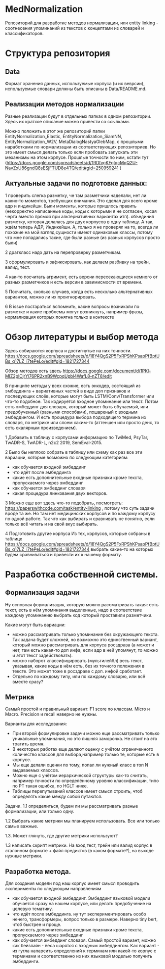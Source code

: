 # MedNormalization
Репозиторий для разработке методов нормализации, или entity linking - соотнесения упоминаний из текстов с концептами из словарей и классификаторов. 

# Структура репозитория
## Data
Формат хранения данных, используемые корпуса (и их веврсии), используемые словари должны быть описаны в Data/README.md.

## Реализации методов нормализации

Разные реализации будут в отдельных папках в одном репозитории. Здесь их краткое описание можно привести со ссылками.

Можно положить в этот же репозиторий папки EntityNormalization_Elastic, EntityNormalization_SiamNN, EntityNormalization_W2V, MetaDialogNastyaGlebMap, с прошлыми наработками по нормализации из соответствующих репозиториев. Но это имеет смысл делать только если пробовать запускать эти механизмы на этом корпусе. Прошлые точности по ним, кстати тут (https://docs.google.com/spreadsheets/d/1RDfygKFgIqcMqQ2U-NavZxU86gndQ8sESjFTUD8e4TQ/edit#gid=250959241 )

## Актуальные задачи по подготовке данных:

1 проверить слегка разметку, че там разметчики наделали, нет ли каких-то моментов, требующих внимания. Это сделал для всего кроме адр и индикейшн. Были моменты, которые пришлось править (некорректно написанные коды, коды с которыми я не согласен, косая черта вместо прямой при альтернативных вариантах итп). объединил разметку, которая делалась для двух корпусов в одну таблицу. А так, ждём теперь АДР, Индикейшн. А, только я не проверял на то, всегда ли похожие на мой взгляд сущности имеют одинаковые классы, потому что мне попадались такие, где были разные (из разных корпусов просто были)

2 драгкласс надо дать на перепроверку разметчикам.

3 сформулировать и зафиксировать, как делаем разбивку на трейн, валид, тест.

4 как-то посчитать агримент, есть версии пересекающиеся немного от разных разметчиков и есть версии в завимисмости от времени.

5 Посчитать, сколько случаев, когда есть несколько альтернативных вариантов, можно ли их проигнорировать.

6 В issue постараться вспомнить, какие вопросы возникали по разметке и какие проблемы могут возникнуть, например фразы, нормализация которых понятна только в контексте

# Обзор литературы и выбор метода
Здесь собираются корпуса и достигнутые на них точности. https://docs.google.com/spreadsheets/d/18Y4QgS2P5FxRPShKPsapPfBptUBs_q17LZ_i7tePeLo/edit#gid=1821727344 

Обзор методов есть здесь https://docs.google.com/document/d/1PKl-MIZ2pICjrYl76PR2xnB9WcpqUpbl4WafL8-nZT8/edit 

В принципе методы у всех схожие, есть энкодер, состоящий из эмбеддинга + вариативных частей в виде доп признаков и последующих слоёв, которые могут быть LSTM/Conv/Transformer или что-то подобное. Так кодируется входное упоминание или текст. Потом есть эмбеддинг для словаря, который может быть обучаемый, или предобученный (разными способами), пошареный с входным эмбеддингом. И есть процедура выбора подходящего термина из словаря, по метрике или слоем каким-то (аттеншен или просто денс, то есть скалярным произведением).

1 Добавить в таблицу с корпусами информацию по TwiMed, PsyTar, TwADR-S, TwADR-L, n2c2 2019, SemEval-2015. 

2 Было бы неплохо собрать в таблицу или схему как раз все эти вариации, которые возможно по следующим категориям:
- как обучается входной эмбеддинг
- что идёт после эмбеддинга
- какие есть дополнительные входные признаки кроме текста, пропускаемого через эмбеддинг
- как обучается эмбеддинг словаря
- какая процедура линкования двух векторов.

3 Можно еще вот здесь что-то подобрать, посмотреть: https://paperswithcode.com/task/entity-linking , потому что суть задачи вроде та же. Но там нет медицинских корпусов и по каждому корпусу по одной работе. Так что как выбирать и сравнивать не понятно, если только всё читать и на свой вкус выбирать.

4 Подготовить другие корпуса
Из тех, корпусов, которые собраны в таблице https://docs.google.com/spreadsheets/d/18Y4QgS2P5FxRPShKPsapPfBptUBs_q17LZ_i7tePeLo/edit#gid=1821727344 выбрать какие-то на которых будем сравниваться и привести их к нашему формату.

# Разработка собственной системы.
## Формализация задачи
Ну основная формализация, которую можно рассматривать такая: есть текст, есть в нём упоминания выделенные, надо в соответствие каждому упоминанию выбрать код который проставили разметчики.

Какие могут быть вариации:
 - можно рассматривать только упоминание без окружающего текста. Так задача будет сложней, но возможно это единственный вариант, который можно рассматривать для корпуса росздрава (а может и нет, там есть какая-то доп инфа, если адр в ней упомянут, то можно и этот текст задействовать).
- можно наборот классифицировать (мультилейбл) весь текст, указывая, какие коды в нём есть, без их точного положения в тексте. Это может тоже в росздраве с доп. инфой сработает. 
- Отдельно по каждому типу, или по каждому словарю, или всё вместе сразу?
## Метрика
Самый простой и правильный вариант: F1 score по классам. Micro и Macro. Precision и recall наверно не нужны. 

Варианты для исследования:
- При второй формулировке задачи можно еще рассматривать только уникальные упоминания, но это лишняя заморочка. Не стоит на это тратить время.
- В некоторых работах еще делают оценку с учётом ограниченного количество классов для выбора,например только те, которые есть в корпусе. 
- Мы еще делали оценки по тому, попал ли  нужный класс в топ N выдаваемых классов.
- Можно еще с учётом иерархической структуры как-то считать, например точности по определённому уровню классификации, типо по PT такая ошибка, по HGLT ниже.
- Таблицы перепутываний классов имеет смысл строить, чтоб определять какие между собой путаются. 

Задачи.
1.1 определиться, будем ли мы рассматривать разные формализации, или только одну.

1.2  Выбрать какие метрики мы планируем использовать. Все или только самые важные.

1.3. Может глянуть, где другие метрики используют?

1.3 написать скрипт метрики. На вход тест, трейн или валид корпус в эталонном формате + файл предиктов (в каком формате?), на выходе нужные метрики.
## Разработка метода.
Для создания модели под наш корпус имеет смысл проводить эксперименты по следующим направлениям
- как обучается входной эмбеддинг. Эмбеддинг языковой модели обучается сразу на нашем корпусе, или делать предобучение на целевую тематику.
- что идёт после эмбеддинга. ну тут экспериментировать особо нечего, трансформеры, вопрос только в размере. Наверно tiny bert, чтоб быстрее и проще.
- какие есть дополнительные входные признаки кроме текста, пропускаемого через эмбеддинг
- как обучается эмбеддинг словаря. Самый простой вариант, можно как бейзлайн - веса шарятся с входным эмбеддингом. Как вариант - из гугла напарсить определений к терминам или какой-то корпус с терминами и соответственно из них языковой моделью получить эмбеддинги.







